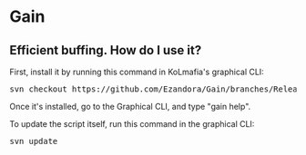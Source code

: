 # Gain
Efficient buffing.
How do I use it?
----------------
First, install it by running this command in KoLmafia's graphical CLI:

<pre>
svn checkout https://github.com/Ezandora/Gain/branches/Release/
</pre>
Once it's installed, go to the Graphical CLI, and type "gain help".

To update the script itself, run this command in the graphical CLI:

<pre>
svn update
</pre>